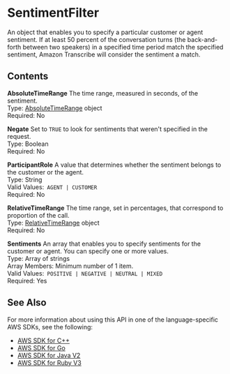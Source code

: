 # SentimentFilter<a name="API_SentimentFilter"></a>

An object that enables you to specify a particular customer or agent sentiment\. If at least 50 percent of the conversation turns \(the back\-and\-forth between two speakers\) in a specified time period match the specified sentiment, Amazon Transcribe will consider the sentiment a match\.

## Contents<a name="API_SentimentFilter_Contents"></a>

 **AbsoluteTimeRange**   <a name="transcribe-Type-SentimentFilter-AbsoluteTimeRange"></a>
The time range, measured in seconds, of the sentiment\.  
Type: [AbsoluteTimeRange](API_AbsoluteTimeRange.md) object  
Required: No

 **Negate**   <a name="transcribe-Type-SentimentFilter-Negate"></a>
Set to `TRUE` to look for sentiments that weren't specified in the request\.   
Type: Boolean  
Required: No

 **ParticipantRole**   <a name="transcribe-Type-SentimentFilter-ParticipantRole"></a>
A value that determines whether the sentiment belongs to the customer or the agent\.  
Type: String  
Valid Values:` AGENT | CUSTOMER`   
Required: No

 **RelativeTimeRange**   <a name="transcribe-Type-SentimentFilter-RelativeTimeRange"></a>
The time range, set in percentages, that correspond to proportion of the call\.  
Type: [RelativeTimeRange](API_RelativeTimeRange.md) object  
Required: No

 **Sentiments**   <a name="transcribe-Type-SentimentFilter-Sentiments"></a>
An array that enables you to specify sentiments for the customer or agent\. You can specify one or more values\.  
Type: Array of strings  
Array Members: Minimum number of 1 item\.  
Valid Values:` POSITIVE | NEGATIVE | NEUTRAL | MIXED`   
Required: Yes

## See Also<a name="API_SentimentFilter_SeeAlso"></a>

For more information about using this API in one of the language\-specific AWS SDKs, see the following:
+  [ AWS SDK for C\+\+](https://docs.aws.amazon.com/goto/SdkForCpp/transcribe-2017-10-26/SentimentFilter) 
+  [ AWS SDK for Go](https://docs.aws.amazon.com/goto/SdkForGoV1/transcribe-2017-10-26/SentimentFilter) 
+  [ AWS SDK for Java V2](https://docs.aws.amazon.com/goto/SdkForJavaV2/transcribe-2017-10-26/SentimentFilter) 
+  [ AWS SDK for Ruby V3](https://docs.aws.amazon.com/goto/SdkForRubyV3/transcribe-2017-10-26/SentimentFilter) 